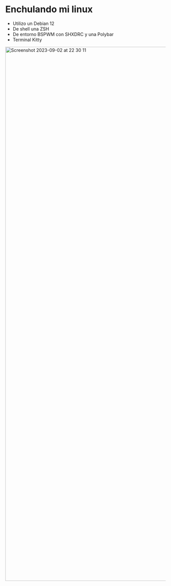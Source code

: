 # Enchulando mi linux

- Utilizo un Debian 12
- De shell una ZSH
- De entorno BSPWM con SHXDRC y una Polybar
- Terminal Kitty

<img width="1680" alt="Screenshot 2023-09-02 at 22 30 11" src="https://github.com/dasebaztian/adminServ/assets/111941668/00b61079-3250-4ddf-ab9b-634b3076403b">

